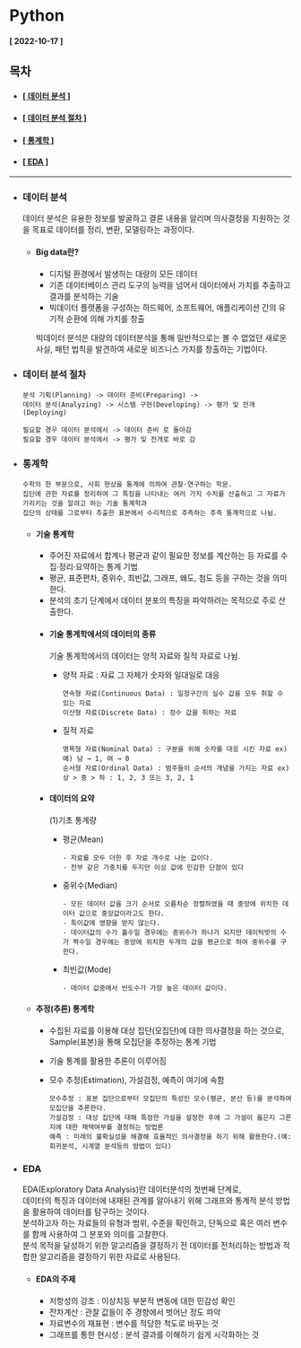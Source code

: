 # Python     
  
  #### [ 2022-10-17 ]   
   
  ## 목차  
  * #### [[ 데이터 분석 ]](#데이터-분석)  
  * #### [[ 데이터 분석 절차 ]](#데이터-분석-절차)  
  * #### [[ 통계학 ]](#통계학)  
  * #### [[ EDA ]](#eda)  
      
------------------------------------------------------------------------------------------------------------------------------------------------------
  
* ### 데이터 분석  

  데이터 분석은 유용한 정보를 발굴하고 결론 내용을 알리며 의사결정을 지원하는 것을 목표로 데이터를 정리, 변환, 모델링하는 과정이다.  
    
  * #### Big data란?  

    - 디지털 환경에서 발생하는 대량의 모든 데이터  
    - 기존 데이터베이스 관리 도구의 능력을 넘어서 데이터에서 가치를 추출하고 결과를 분석하는 기술   
    - 빅데이터 플랫폼을 구성하는 하드웨어, 소프트웨어, 애플리케이션 간의 유기적 순환에 의해 가치를 창출    
    
    빅데이터 분석은 대량의 데이터분석을 통해 일반적으로는 볼 수 없었던 새로운 사실, 패턴 법칙을 발견하여 새로운 비즈니스 가치를 창출하는 기법이다.  
      
* ### 데이터 분석 절차  

  ```
  분석 기획(Planning) -> 데이터 준비(Preparing) -> 
  데이터 분석(Analyzing) -> 시스템 구현(Developing) -> 평가 및 전개(Deploying)
  
  필요할 경우 데이터 분석에서 -> 데이터 준비 로 돌아감
  필요할 경우 데이터 분석에서 -> 평가 및 전개로 바로 감
  ```
  
* ### 통계학  

  ```
  수학의 한 부문으로, 사회 현상을 통계에 의하여 관찰·연구하는 학문. 
  집단에 관한 자료를 정리하여 그 특징을 나타내는 여러 가지 수치를 산출하고 그 자료가 가리키는 것을 알려고 하는 기술 통계학과 
  집단의 상태를 그로부터 추출한 표본에서 수리적으로 추측하는 추측 통계학으로 나뉨.
  ```
    
  * #### 기술 통계학  

    - 주어진 자료에서 합계나 평균과 같이 필요한 정보를 계산하는 등 자료를 수집·정리·요약하는 통계 기법  
    - 평균, 표준편차, 중위수, 최빈값, 그래프, 왜도, 첨도 등을 구하는 것을 의미한다.
    - 분석의 초기 단계에서 데이터 분포의 특징을 파악하려는 목적으로 주로 산출한다.
    
    * #### 기술 통계학에서의 데이터의 종류  

      기술 통계학에서의 데이터는 양적 자료와 질적 자료로 나뉨.  
        
      - 양적 자료 : 자료 그 자체가 숫자와 일대일로 대응

          ```
          연속형 자료(Continuous Data) : 일정구간의 실수 값을 모두 취할 수 있는 자료
          이산형 자료(Discrete Data) : 정수 값을 취하는 자료
          ```
          
      - 질적 자료

          ```
          명목형 자료(Nominal Data) : 구분을 위해 숫자를 대응 시킨 자료 ex) 예) 남 → 1, 여 → 0
          순서형 자료(Ordinal Data) : 범주들이 순서의 개념을 가지는 자료 ex) 상 > 중 > 하 : 1, 2, 3 또는 3, 2, 1
          ```
          
    * #### 데이터의 요약  

      (1)기초 통계량  
        
        - 평균(Mean)  
          ```
          - 자료를 모두 더한 후 자료 개수로 나눈 값이다.
          - 전부 같은 가중치를 두지만 이상 값에 민감한 단점이 있다
          ```

        - 중위수(Median)
          ```
          - 모든 데이터 값을 크기 순서로 오름차순 정렬하였을 때 중앙에 위치한 데이터 값으로 중앙값이라고도 한다.
          - 특이값에 영향을 받지 않는다.
          - 데이터값의 수가 홀수일 경우에는 중위수가 하나가 되지만 데이턱밧의 수가 짝수일 경우에는 중앙에 위치한 두개의 값을 평균으로 하여 중위수를 구한다.
          ```
          
        - 최빈값(Mode)  
          ```
          - 데이터 값중에서 빈도수가 가장 높은 데이터 값이다.
          ```  

  * #### 추정(추론) 통계학  

    - 수집된 자료를 이용해 대상 집단(모집단)에 대한 의사결정을 하는 것으로, Sample(표본)을 통해 모집단을 추정하는 통계 기법  
    - 기술 통계를 활용한 추론이 이루어짐    
    - 모수 추정(Estimation), 가설검정, 예측이 여기에 속함  

      ```
      모수추정 : 표본 집단으로부터 모집단의 특성인 모수(평균, 분산 등)를 분석하여 모집단을 추론한다.
      가설검정 : 대상 집단에 대해 특정한 가설을 설정한 후에 그 가설이 옳은지 그른지에 대한 채택여부를 결정하는 방법론
      예측 : 미래의 불확실성을 해결해 효율적인 의사결정을 하기 위해 활용한다.(예: 회귀분석, 시계열 분석등의 방법이 있다) 
      ```
      
* ### EDA  
  
  EDA(Exploratory Data Analysis)란 데이터분석의 첫번째 단계로,   
  데이터의 특징과 데이터에 내재된 관계를 알아내기 위해 그래프와 통계적 분석 방법을 활용하여 데이터를 탐구하는 것이다.   
  분석하고자 하는 자료들의 유형과 범위, 수준을 확인하고, 단독으로 혹은 여러 변수를 함께 사용하여 그 분포와 의미를 고찰한다.   
  분석 목적을 달성하기 위한 알고리즘을 결정하기 전 데이터를 전처리하는 방법과 적합한 알고리즘을 결정하기 위한 자료로 사용된다.  
     
  * #### EDA의 주제   
 
    - 저항성의 강조 : 이상치등 부분적 변동에 대한 민감성 확인   
    - 잔차계산 : 관찰 값들이 주 경향에서 벗어난 정도 파악   
    - 자료변수의 재표현 : 변수를 적당한 척도로 바꾸는 것   
    - 그래프를 통한 현시성 : 분석 결과를 이해하기 쉽게 시각화하는 것   
